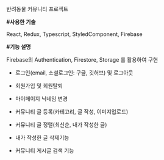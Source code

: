 반려동물 커뮤니티 프로젝트

**#사용한 기술**

React, Redux, Typescript, StyledComponent, Firebase

**#기능 설명**

Firebase의 Authentication, Firestore, Storage 를 활용하여 구현

- 로그인(email, 소셜로그인: 구글, 깃허브) 및 로그아웃
  
- 회원가입 및 회원탈퇴

- 마이페이지 닉네임 변경

- 커뮤니티 글 등록(카테고리, 글 작성, 이미지업로드)

- 커뮤니티 글 정렬(최신순, 내가 작성한 글)

- 내가 작성한 글 삭제기능

- 커뮤니티 게시글 검색 기능
